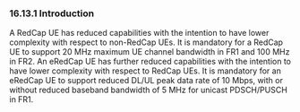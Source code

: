 ### 16.13.1 Introduction

A RedCap UE has reduced capabilities with the intention to have lower
complexity with respect to non-RedCap UEs. It is mandatory for a RedCap
UE to support 20 MHz maximum UE channel bandwidth in FR1 and 100 MHz in
FR2. An eRedCap UE has further reduced capabilities with the intention
to have lower complexity with respect to RedCap UEs. It is mandatory for
an eRedCap UE to support reduced DL/UL peak data rate of 10 Mbps, with
or without reduced baseband bandwidth of 5 MHz for unicast PDSCH/PUSCH
in FR1.